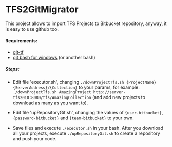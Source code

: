 # TFS2GitMigrator
This project allows to import TFS Projects to Bitbucket repository, anyway, it is easy to use github too.
#### Requirements:
- [git-tf](http://www.microsoft.com/en-us/download/details.aspx?id=30474)
- [git bash for windows](http://git-scm.com/downloads) (or another bash)
##### Steps:

* Edit file 'executor.sh', changing 
 `./downProjectTfs.sh {ProjectName} {ServerAddress}/{Collection}` to your params, for example:
 `./downProjectTfs.sh AmazingProject http://server-tfs2010:8080/tfs/AmazingCollection`
(and add new projects to download as many as you want to).

* Edit file 'upRepositoryGit.sh', changing the values of `{user-bitbucket}`, `{password-bitbucket}` and `{team-bitbucket}` to your own.
 
* Save files and execute `./executor.sh` in your bash.
After you download all your projects, execute `./upRepositoryGit.sh` to create a repository and push your code.
